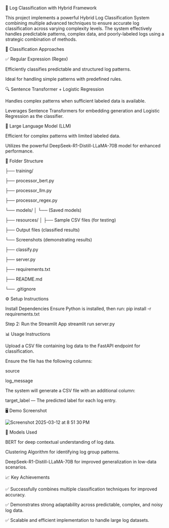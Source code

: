🚀 Log Classification with Hybrid Framework

This project implements a powerful Hybrid Log Classification System combining multiple advanced techniques to ensure accurate log classification across varying complexity levels. The system effectively handles predictable patterns, complex data, and poorly-labeled logs using a strategic combination of methods.

🧠 Classification Approaches

✅ Regular Expression (Regex)

Efficiently classifies predictable and structured log patterns.

Ideal for handling simple patterns with predefined rules.

🔍 Sentence Transformer + Logistic Regression

Handles complex patterns when sufficient labeled data is available.

Leverages Sentence Transformers for embedding generation and Logistic Regression as the classifier.

🤖 Large Language Model (LLM)

Efficient for complex patterns with limited labeled data.

Utilizes the powerful DeepSeek-R1-Distill-LLaMA-70B model for enhanced performance.

📂 Folder Structure 

├── training/ 

├── processor_bert.py

├── processor_llm.py 

├── processor_regex.py 

 └── models/ │ └── (Saved models)

 ├── resources/ │ ├── Sample CSV files (for testing) 

 ├── Output files (classified results)

 └── Screenshots (demonstrating results)

├── classify.py 

├── server.py 

├── requirements.txt 

├── README.md 

└── .gitignore

⚙️ Setup Instructions

Install Dependencies
Ensure Python is installed, then run: pip install -r requirements.txt

Step 2: Run the Streamlit App streamlit run server.py

📊 Usage Instructions

Upload a CSV file containing log data to the FastAPI endpoint for classification.

Ensure the file has the following columns:

source

log_message

The system will generate a CSV file with an additional column:

target_label — The predicted label for each log entry.

🖥️ Demo Screenshot 

![Screenshot 2025-03-12 at 8 51 30 PM](https://github.com/user-attachments/assets/d840fbcf-a5dc-4efa-a46e-1b21949d59e3)

🔬 Models Used

BERT for deep contextual understanding of log data.

Clustering Algorithm for identifying log group patterns.

DeepSeek-R1-Distill-LLaMA-70B for improved generalization in low-data scenarios.

📈 Key Achievements

✅ Successfully combines multiple classification techniques for improved accuracy. 

✅ Demonstrates strong adaptability across predictable, complex, and noisy log data.

 ✅ Scalable and efficient implementation to handle large log datasets.
